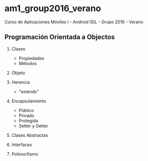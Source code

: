 # am1_group2016_verano
Curso de Aplicaciones Móviles I - Android ISIL - Grupo 2016 - Verano

## Programación Orientada a Objectos

1. Clases

	- Propiedades
	- Métodos


2. Objeto

3. Herencia

	- "extends"

4. Encapsulamiento
	- Público
	- Privado
	- Protegido
	- Setter y Getter

5. Clases Abstractas

6. Interfaces

7. Polimorfismo




